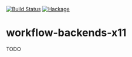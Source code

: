 [![Build Status](https://secure.travis-ci.org/sboosali/workflow-backends-x11.svg)](http://travis-ci.org/sboosali/workflow-backends-x11)
[![Hackage](https://img.shields.io/hackage/v/workflow-backends-x11.svg)](https://hackage.haskell.org/package/workflow-backends-x11)

# workflow-backends-x11

TODO